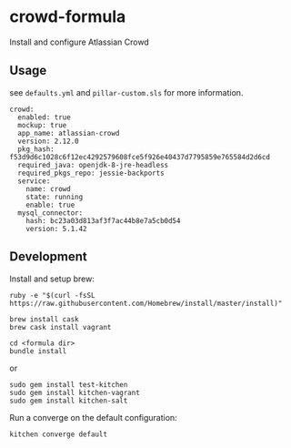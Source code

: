 # crowd-formula
Install and configure Atlassian Crowd

## Usage
see `defaults.yml` and `pillar-custom.sls` for more information.
```
crowd:
  enabled: true
  mockup: true
  app_name: atlassian-crowd
  version: 2.12.0
  pkg_hash: f53d9d6c1028c6f12ec4292579608fce5f926e40437d7795859e765584d2d6cd
  required_java: openjdk-8-jre-headless
  required_pkgs_repo: jessie-backports
  service:
    name: crowd
    state: running
    enable: true
  mysql_connector:
    hash: bc23a03d813af3f7ac44b8e7a5cb0d54
    version: 5.1.42
```
## Development
Install and setup brew:
```
ruby -e "$(curl -fsSL https://raw.githubusercontent.com/Homebrew/install/master/install)"
```

```
brew install cask
brew cask install vagrant
```

```
cd <formula dir>
bundle install
```
or
```
sudo gem install test-kitchen
sudo gem install kitchen-vagrant
sudo gem install kitchen-salt
```

Run a converge on the default configuration:
```
kitchen converge default
```
